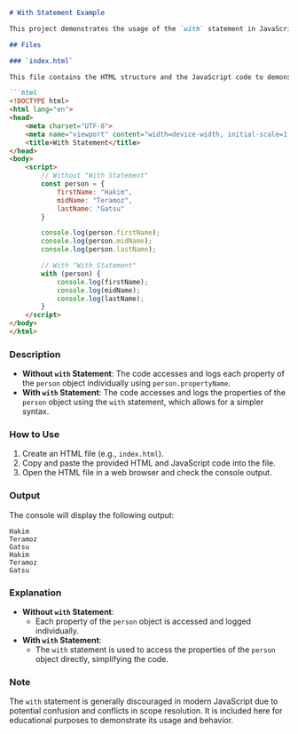 ```markdown
# With Statement Example

This project demonstrates the usage of the `with` statement in JavaScript to simplify the access of properties within an object.

## Files

### `index.html`

This file contains the HTML structure and the JavaScript code to demonstrate the usage of the `with` statement.

```html
<!DOCTYPE html>
<html lang="en">
<head>
    <meta charset="UTF-8">
    <meta name="viewport" content="width=device-width, initial-scale=1.0">
    <title>With Statement</title>
</head>
<body>
    <script>
        // Without "With Statement"
        const person = {
            firstName: "Hakim",
            midName: "Teramoz",
            lastName: "Gatsu"
        }

        console.log(person.firstName);
        console.log(person.midName);
        console.log(person.lastName);

        // With "With Statement"
        with (person) {
            console.log(firstName);
            console.log(midName);
            console.log(lastName);
        }
    </script>
</body>
</html>
```

### Description

- **Without `with` Statement**: The code accesses and logs each property of the `person` object individually using `person.propertyName`.
- **With `with` Statement**: The code accesses and logs the properties of the `person` object using the `with` statement, which allows for a simpler syntax.

### How to Use

1. Create an HTML file (e.g., `index.html`).
2. Copy and paste the provided HTML and JavaScript code into the file.
3. Open the HTML file in a web browser and check the console output.

### Output

The console will display the following output:

```
Hakim
Teramoz
Gatsu
Hakim
Teramoz
Gatsu
```

### Explanation

- **Without `with` Statement**:
  - Each property of the `person` object is accessed and logged individually.
- **With `with` Statement**:
  - The `with` statement is used to access the properties of the `person` object directly, simplifying the code.

### Note

The `with` statement is generally discouraged in modern JavaScript due to potential confusion and conflicts in scope resolution. It is included here for educational purposes to demonstrate its usage and behavior.
